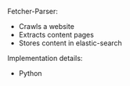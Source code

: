 Fetcher-Parser:  

- Crawls a website
- Extracts content pages
- Stores content in elastic-search

Implementation details:
- Python